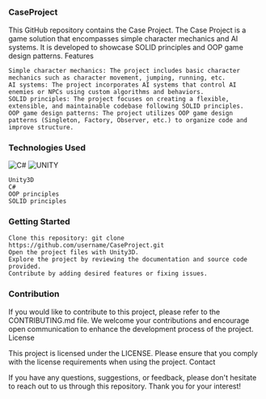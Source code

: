 ##### <h3>CaseProject</h3>

This GitHub repository contains the Case Project. The Case Project is a game solution that encompasses simple character mechanics and AI systems. It is developed to showcase SOLID principles and OOP game design patterns.
Features

    Simple character mechanics: The project includes basic character mechanics such as character movement, jumping, running, etc.
    AI systems: The project incorporates AI systems that control AI enemies or NPCs using custom algorithms and behaviors.
    SOLID principles: The project focuses on creating a flexible, extensible, and maintainable codebase following SOLID principles.
    OOP game design patterns: The project utilizes OOP game design patterns (Singleton, Factory, Observer, etc.) to organize code and improve structure.

<h3>Technologies Used</h3>

![C#](https://img.shields.io/badge/c%23-%23239120.svg?style=for-the-badge&logo=c-sharp&logoColor=white) ![UNITY](https://img.shields.io/badge/Unity-%2320232a.svg?style=for-the-badge&logo=unity&logoColor=white) 

    Unity3D
    C#
    OOP principles
    SOLID principles

<h3>Getting Started</h3>

    Clone this repository: git clone https://github.com/username/CaseProject.git
    Open the project files with Unity3D.
    Explore the project by reviewing the documentation and source code provided.
    Contribute by adding desired features or fixing issues.

<h3>Contribution</h3>

If you would like to contribute to this project, please refer to the CONTRIBUTING.md file. We welcome your contributions and encourage open communication to enhance the development process of the project.
License

This project is licensed under the LICENSE. Please ensure that you comply with the license requirements when using the project.
Contact

If you have any questions, suggestions, or feedback, please don't hesitate to reach out to us through this repository. Thank you for your interest!
